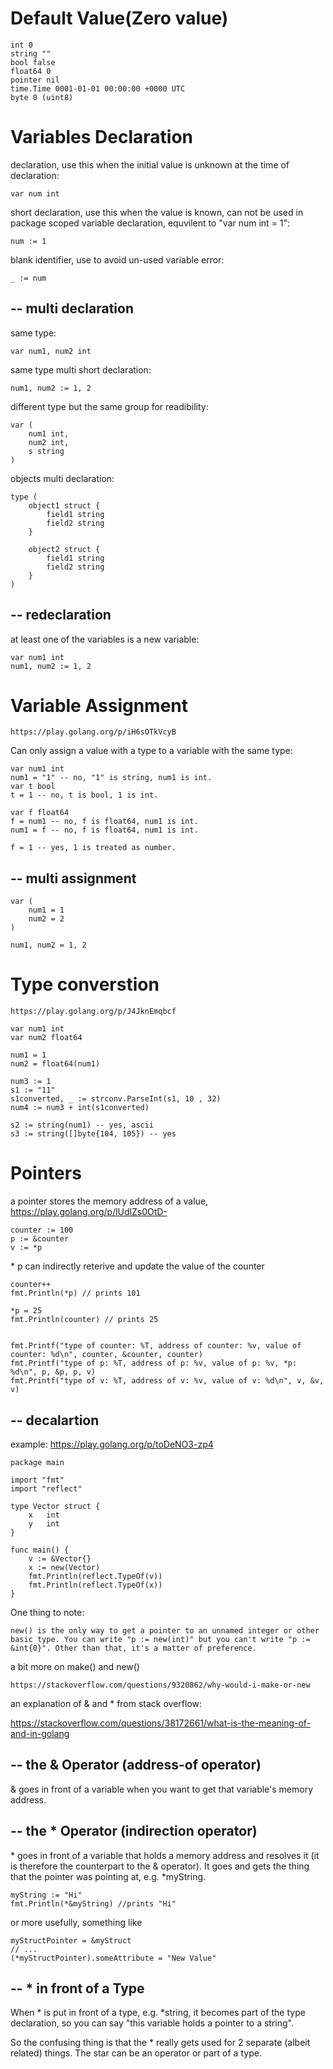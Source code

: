 # Default Value(Zero value)

	int 0
	string ""
	bool false
	float64 0
	pointer nil
	time.Time 0001-01-01 00:00:00 +0000 UTC
	byte 0 (uint8)
	
# Variables Declaration

declaration, use this when the initial value is unknown at the time of declaration:

	var num int

short declaration, use this when the value is known, can not be used in package scoped variable declaration, equvilent to "var num int = 1":

	num := 1

blank identifier, use to avoid un-used variable error:

	_ := num

## -- multi declaration
same type:

	var num1, num2 int
  
same type multi short declaration:

	num1, num2 := 1, 2 

different type but the same group for readibility:

	var (
		num1 int, 
		num2 int, 
		s string
	) 

objects multi declaration:

	type (
		object1 struct {
			field1 string
			field2 string
		}

		object2 struct {
			field1 string
			field2 string
		}
	)

## -- redeclaration

at least one of the variables is a new variable:

	var num1 int
	num1, num2 := 1, 2

# Variable Assignment

	https://play.golang.org/p/iH6sOTkVcyB
	
  Can only assign a value with a type to a variable with the same type:

	var num1 int
	num1 = "1" -- no, "1" is string, num1 is int.
	var t bool 
	t = 1 -- no, t is bool, 1 is int.

	var f float64
	f = num1 -- no, f is float64, num1 is int.
	num1 = f -- no, f is float64, num1 is int.

	f = 1 -- yes, 1 is treated as number.

## -- multi assignment

	var (
		num1 = 1
		num2 = 2
	)

	num1, num2 = 1, 2

# Type converstion

	https://play.golang.org/p/J4JknEmqbcf

	var num1 int
	var num2 float64

	num1 = 1
	num2 = float64(num1)

	num3 := 1
	s1 := "11"
	s1converted, _ := strconv.ParseInt(s1, 10 , 32)
	num4 := num3 + int(s1converted)

	s2 := string(num1) -- yes, ascii
	s3 := string([]byte{104, 105}) -- yes
	
	
# Pointers

a pointer stores the memory address of a value, https://play.golang.org/p/lUdlZs0OtD-

	counter := 100
	p := &counter
	v := *p

\* p can indirectly reterive and update the value of the counter

	counter++
	fmt.Println(*p) // prints 101
	
	*p = 25
	fmt.Println(counter) // prints 25

	
	fmt.Printf("type of counter: %T, address of counter: %v, value of counter: %d\n", counter, &counter, counter)
	fmt.Printf("type of p: %T, address of p: %v, value of p: %v, *p: %d\n", p, &p, p, v)
	fmt.Printf("type of v: %T, address of v: %v, value of v: %d\n", v, &v, v)


## -- decalartion

example: https://play.golang.org/p/toDeNO3-zp4

	package main

	import "fmt"
	import "reflect"

	type Vector struct {
	    x   int
	    y   int
	}

	func main() {
	    v := &Vector{}
	    x := new(Vector)
	    fmt.Println(reflect.TypeOf(v))
	    fmt.Println(reflect.TypeOf(x))
	}
One thing to note:

	new() is the only way to get a pointer to an unnamed integer or other basic type. You can write "p := new(int)" but you can't write "p := &int{0}". Other than that, it's a matter of preference.


a bit more on make() and new()

	https://stackoverflow.com/questions/9320862/why-would-i-make-or-new


an explanation of & and \* from stack overflow:

https://stackoverflow.com/questions/38172661/what-is-the-meaning-of-and-in-golang

## -- the & Operator (address-of operator)

& goes in front of a variable when you want to get that variable's memory address.
	
## -- the * Operator (indirection operator)

\* goes in front of a variable that holds a memory address and resolves it (it is therefore the counterpart to the & operator). It goes and gets the thing that the pointer was pointing at, e.g. \*myString.

	myString := "Hi"
	fmt.Println(*&myString) //prints "Hi"
	
or more usefully, something like

	myStructPointer = &myStruct
	// ...
	(*myStructPointer).someAttribute = "New Value"
	
## -- \* in front of a Type

When \* is put in front of a type, e.g. \*string, it becomes part of the type declaration, so you can say "this variable holds a pointer to a string".

So the confusing thing is that the * really gets used for 2 separate (albeit related) things. The star can be an operator or part of a type.
